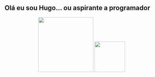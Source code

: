    
## Olá eu sou Hugo... ou aspirante a programador
<div align="center">
  <img height="180em" src="https://github-readme-stats.vercel.app/api?username=Ragbol&show_icons=true&theme=dark&include_all_commits=true&count_private=true"/>
  <img height="100em" src="https://github-readme-stats.vercel.app/api/top-langs/?username=Ragbol&layout=compact&langs_count=7&theme=dark"/>
</div>

  
  ##
  ##
 
